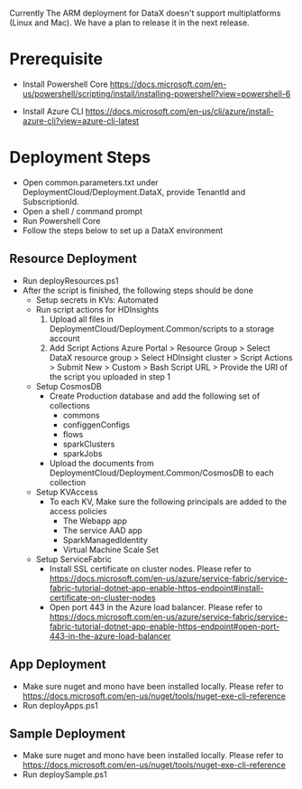 Currently The ARM deployment for DataX doesn't support multiplatforms (Linux and Mac). We have a plan to release it in the next release.

# Prerequisite
* Install Powershell Core
https://docs.microsoft.com/en-us/powershell/scripting/install/installing-powershell?view=powershell-6

* Install Azure CLI
https://docs.microsoft.com/en-us/cli/azure/install-azure-cli?view=azure-cli-latest

# Deployment Steps
* Open common.parameters.txt under DeploymentCloud/Deployment.DataX, provide TenantId and SubscriptionId.
* Open a shell / command prompt
* Run Powershell Core
* Follow the steps below to set up a DataX environment

## Resource Deployment
* Run deployResources.ps1
* After the script is finished, the following steps should be done
  * Setup secrets in KVs: Automated
  * Run script actions for HDInsights
    1. Upload all files in DeploymentCloud/Deployment.Common/scripts to a storage account
    2. Add Script Actions
        Azure Portal > Resource Group > Select DataX resource group > Select HDInsight cluster > Script Actions > Submit New > Custom > Bash Script URL > Provide the URI of the script you uploaded in step 1
  * Setup CosmosDB
    * Create Production database and add the following set of collections
        * commons
        * configgenConfigs
        * flows
        * sparkClusters
        * sparkJobs
    * Upload the documents from DeploymentCloud/Deployment.Common/CosmosDB to each collection
  * Setup KVAccess
    * To each KV, Make sure the following principals are added to the access policies
        * The Webapp app
        * The service AAD app
        * SparkManagedIdentity
        * Virtual Machine Scale Set
  * Setup ServiceFabric
    * Install SSL certificate on cluster nodes. 
    Please refer to https://docs.microsoft.com/en-us/azure/service-fabric/service-fabric-tutorial-dotnet-app-enable-https-endpoint#install-certificate-on-cluster-nodes
    * Open port 443 in the Azure load balancer. 
    Please refer to https://docs.microsoft.com/en-us/azure/service-fabric/service-fabric-tutorial-dotnet-app-enable-https-endpoint#open-port-443-in-the-azure-load-balancer 

## App Deployment
* Make sure nuget and mono have been installed locally. Please refer to https://docs.microsoft.com/en-us/nuget/tools/nuget-exe-cli-reference
* Run deployApps.ps1

## Sample Deployment
* Make sure nuget and mono have been installed locally. Please refer to https://docs.microsoft.com/en-us/nuget/tools/nuget-exe-cli-reference
* Run deploySample.ps1